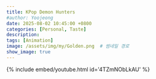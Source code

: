 ```yaml
---
title: KPop Demon Hunters
#author: Yoojeong
date: 2025-08-02 10:45:00 +0800
categories: [Personal, Taste]
description: 
tags: [Animation]
image: /assets/img/my/Golden.png  # 썸네일 경로
show_image: true
---
```


{% include embed/youtube.html id='4TZmNObLkAU' %}